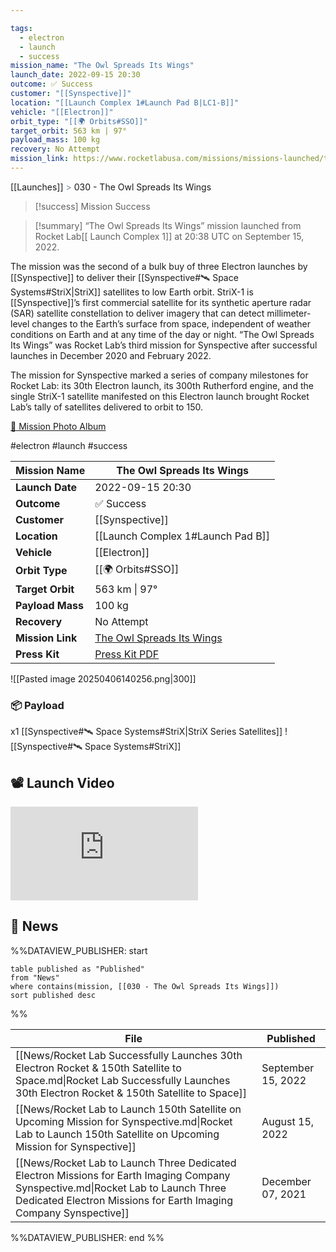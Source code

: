 ```yaml
---

tags:
  - electron
  - launch
  - success
mission_name: "The Owl Spreads Its Wings"
launch_date: 2022-09-15 20:30
outcome: ✅ Success
customer: "[[Synspective]]"
location: "[[Launch Complex 1#Launch Pad B|LC1-B]]"
vehicle: "[[Electron]]"
orbit_type: "[[🌍 Orbits#SSO]]"
target_orbit: 563 km | 97°
payload_mass: 100 kg
recovery: No Attempt
mission_link: https://www.rocketlabusa.com/missions/missions-launched/the-owl-spreads-its-wings/
---
```

[[Launches]]  <span style="color: LightSlateGray">></span>  030 - The Owl Spreads Its Wings

>[!success] Mission Success

>[!summary]
“The Owl Spreads Its Wings” mission launched from Rocket Lab[[ Launch Complex 1]] at 20:38 UTC on September 15, 2022.
>
The mission was the second of a bulk buy of three Electron launches by [[Synspective]] to deliver their [[Synspective#🛰️ Space Systems#StriX|StriX]] satellites to low Earth orbit. StriX-1 is [[Synspective]]’s first commercial satellite for its synthetic aperture radar (SAR) satellite constellation to deliver imagery that can detect millimeter-level changes to the Earth’s surface from space, independent of weather conditions on Earth and at any time of the day or night. “The Owl Spreads Its Wings” was Rocket Lab’s third mission for Synspective after successful launches in December 2020 and February 2022.
>
The mission for Synspective marked a series of company milestones for Rocket Lab: its 30th Electron launch, its 300th Rutherford engine, and the single StriX-1 satellite manifested on this Electron launch brought Rocket Lab’s tally of satellites delivered to orbit to 150.
>
[📸 Mission Photo Album](https://www.flickr.com/photos/rocketlab/albums/72177720302130207/)


#electron #launch #success

| **Mission Name** | The Owl Spreads Its Wings                                                                                       |
| ---------------- | --------------------------------------------------------------------------------------------------------------- |
| **Launch Date**  | 2022-09-15 20:30                                                                                                |
| **Outcome**      | ✅ Success                                                                                                       |
| **Customer**     | [[Synspective]]                                                                                                 |
| **Location**     | [[Launch Complex 1#Launch Pad B]]                                                                               |
| **Vehicle**      | [[Electron]]                                                                                                    |
| **Orbit Type**   | [[🌍 Orbits#SSO]]                                                                                               |
| **Target Orbit** | 563 km &#124; 97°                                                                                               |
| **Payload Mass** | 100 kg                                                                                                          |
| **Recovery**     | No Attempt                                                                                                      |
| **Mission Link** | [The Owl Spreads Its Wings](https://www.rocketlabusa.com/missions/missions-launched/the-owl-spreads-its-wings/) |
| **Press Kit**    | [Press Kit PDF](https://rocketlabcorp.com/assets/Uploads/FINAL-F30-The-Owl-Spreads-Its-Wings-Press-Kit.pdf)     |


![[Pasted image 20250406140256.png|300]]

### 📦 Payload

x1 [[Synspective#🛰️ Space Systems#StriX|StriX Series Satellites]] ![[Synspective#🛰️ Space Systems#StriX]]

## 📽️ Launch Video

<div class="responsive-video">
<iframe src="https://www.youtube.com/embed/I9aYHnHaFAk" title="Rocket Lab&#39;s Electron - The Owl Spreads Its Wings Mission" frameborder="0" allow="accelerometer; autoplay; clipboard-write; encrypted-media; gyroscope; picture-in-picture; web-share" referrerpolicy="strict-origin-when-cross-origin" allowfullscreen></iframe>     
</div>

## 📰 News
%%DATAVIEW_PUBLISHER: start
```
table published as "Published"
from "News"
where contains(mission, [[030 - The Owl Spreads Its Wings]])
sort published desc
```
%%

| File                                                                                                                                                                                                   | Published          |
| ------------------------------------------------------------------------------------------------------------------------------------------------------------------------------------------------------ | ------------------ |
| [[News/Rocket Lab Successfully Launches 30th Electron Rocket & 150th Satellite to Space.md\|Rocket Lab Successfully Launches 30th Electron Rocket & 150th Satellite to Space]]                         | September 15, 2022 |
| [[News/Rocket Lab to Launch 150th Satellite on Upcoming Mission for Synspective.md\|Rocket Lab to Launch 150th Satellite on Upcoming Mission for Synspective]]                                         | August 15, 2022    |
| [[News/Rocket Lab to Launch Three Dedicated Electron Missions for Earth Imaging Company Synspective.md\|Rocket Lab to Launch Three Dedicated Electron Missions for Earth Imaging Company Synspective]] | December 07, 2021  |

%%DATAVIEW_PUBLISHER: end %%